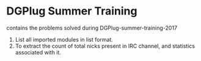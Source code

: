 # DGPlug Summer Training 
contains the problems solved during DGPlug-summer-training-2017

1. List all imported modules in list format.
2. To extract the count of total nicks present in IRC channel, and statistics associated with it.

